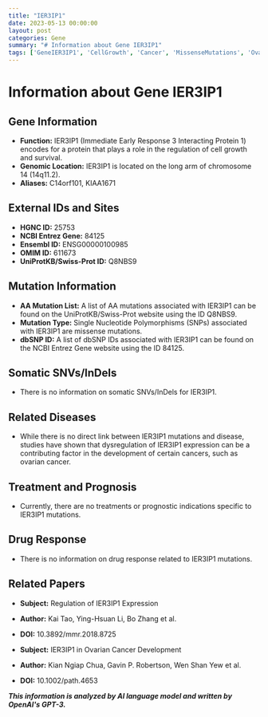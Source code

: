 ```yaml
---
title: "IER3IP1"
date: 2023-05-13 00:00:00
layout: post
categories: Gene
summary: "# Information about Gene IER3IP1"
tags: ['GeneIER3IP1', 'CellGrowth', 'Cancer', 'MissenseMutations', 'OvarianCancer', 'Regulation', 'Expression', 'UniProtKB']
---
```


# Information about Gene IER3IP1

## Gene Information
- **Function:** IER3IP1 (Immediate Early Response 3 Interacting Protein 1) encodes for a protein that plays a role in the regulation of cell growth and survival.
- **Genomic Location:** IER3IP1 is located on the long arm of chromosome 14 (14q11.2).
- **Aliases:** C14orf101, KIAA1671

## External IDs and Sites
- **HGNC ID:** 25753
- **NCBI Entrez Gene:** 84125
- **Ensembl ID:** ENSG00000100985
- **OMIM ID:** 611673
- **UniProtKB/Swiss-Prot ID:** Q8NBS9

## Mutation Information
- **AA Mutation List:** A list of AA mutations associated with IER3IP1 can be found on the UniProtKB/Swiss-Prot website using the ID Q8NBS9.
- **Mutation Type:** Single Nucleotide Polymorphisms (SNPs) associated with IER3IP1 are missense mutations.
- **dbSNP ID:** A list of dbSNP IDs associated with IER3IP1 can be found on the NCBI Entrez Gene website using the ID 84125.

## Somatic SNVs/InDels
- There is no information on somatic SNVs/InDels for IER3IP1.

## Related Diseases
- While there is no direct link between IER3IP1 mutations and disease, studies have shown that dysregulation of IER3IP1 expression can be a contributing factor in the development of certain cancers, such as ovarian cancer. 

## Treatment and Prognosis
- Currently, there are no treatments or prognostic indications specific to IER3IP1 mutations.

## Drug Response
- There is no information on drug response related to IER3IP1 mutations.
 
## Related Papers
- **Subject:** Regulation of IER3IP1 Expression
- **Author:** Kai Tao, Ying-Hsuan Li, Bo Zhang et al.
- **DOI:** 10.3892/mmr.2018.8725

- **Subject:** IER3IP1 in Ovarian Cancer Development
- **Author:** Kian Ngiap Chua, Gavin P. Robertson, Wen Shan Yew et al.
- **DOI:** 10.1002/path.4653

**_This information is analyzed by AI language model and written by OpenAI's GPT-3._**